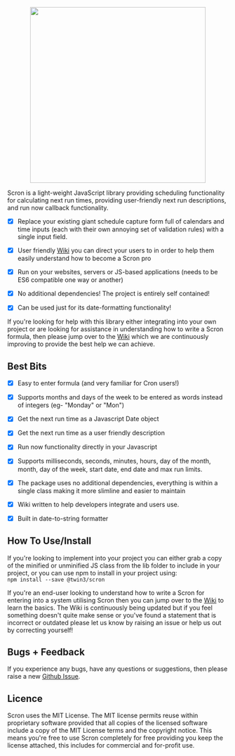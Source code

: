 
<p align="center">
<img src="https://github.com/twin3/scron/wiki/images/scron.png" width="400">
</p>
  
  
Scron is a light-weight JavaScript library providing scheduling functionality for calculating next run times, providing user-friendly next run descriptions, and run now callback functionality.
- [x] Replace your existing giant schedule capture form full of calendars and time inputs (each with their own annoying set of validation rules) with a single input field.
- [x] User friendly [Wiki](https://github.com/twin3/Scron/wiki) you can direct your users to in order to help them easily understand how to become a Scron pro
- [x] Run on your websites, servers or JS-based applications (needs to be ES6 compatible one way or another)
- [x] No additional dependencies! The project is entirely self contained!
- [x] Can be used just for its date-formatting functionality!
  
  
If you're looking for help with this library either integrating into your own project or are looking for assistance in understanding how to write a Scron formula, then please jump over to the [Wiki](https://github.com/twin3/Scron/wiki) which we are continuously improving to provide the best help we can achieve.
  
  
## Best Bits
- [x] Easy to enter formula (and very familiar for Cron users!)
- [x] Supports months and days of the week to be entered as words instead of integers (eg- "Monday" or "Mon")
- [x] Get the next run time as a Javascript Date object
- [x] Get the next run time as a user friendly description
- [x] Run now functionality directly in your Javascript
- [x] Supports milliseconds, seconds, minutes, hours, day of the month, month, day of the week, start date, end date and max run limits.
- [x] The package uses no additional dependencies, everything is within a single class making it more slimline and easier to maintain
- [x] Wiki written to help developers integrate and users use.
- [x] Built in date-to-string formatter
  
  
## How To Use/Install
If you're looking to implement into your project you can either grab a copy of the minified or unminified JS class from the lib folder to include in your project, or you can use npm to install in your project using:  
`npm install --save @twin3/scron`  
  
If you're an end-user looking to understand how to write a Scron for entering into a system utilising Scron then you can jump over to the [Wiki](https://github.com/twin3/Scron/wiki) to learn the basics. The Wiki is continuously being updated but if you feel something doesn't quite make sense or you've found a statement that is incorrect or outdated please let us know by raising an issue or help us out by correcting yourself!
  
  
## Bugs + Feedback
If you experience any bugs, have any questions or suggestions, then please raise a new [Github Issue](https://github.com/twin3/Scron/issues).  
  
  
## Licence
Scron uses the MIT License. The MIT license permits reuse within proprietary software provided that all copies of the licensed software include a copy of the MIT License terms and the copyright notice. This means you're free to use Scron completely for free providing you keep the license attached, this includes for commercial and for-profit use.
